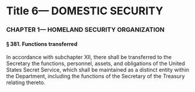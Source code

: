 
# Title 6— DOMESTIC SECURITY
### CHAPTER 1— HOMELAND SECURITY ORGANIZATION
#### § 381. Functions transferred

In accordance with subchapter XII, there shall be transferred to the Secretary the functions, personnel, assets, and obligations of the United States Secret Service, which shall be maintained as a distinct entity within the Department, including the functions of the Secretary of the Treasury relating thereto.
